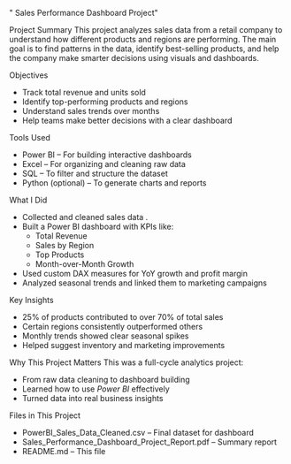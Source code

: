 " Sales Performance Dashboard Project"


 Project Summary
This project analyzes sales data from a retail company to understand how different products and regions are performing. The main goal is to find patterns in the data, identify best-selling products, and help the company make smarter decisions using visuals and dashboards.

 Objectives
- Track total revenue and units sold
- Identify top-performing products and regions
- Understand sales trends over months
- Help teams make better decisions with a clear dashboard


Tools Used
- Power BI – For building interactive dashboards
- Excel – For organizing and cleaning raw data
- SQL – To filter and structure the dataset
- Python (optional) – To generate charts and reports

 
 What I Did
- Collected and cleaned sales data .
- Built a Power BI dashboard with KPIs like:
  - Total Revenue
  - Sales by Region
  - Top Products
  - Month-over-Month Growth
- Used custom DAX measures for YoY growth and profit margin
- Analyzed seasonal trends and linked them to marketing campaigns


 
 Key Insights
- 25% of products contributed to over 70% of total sales
- Certain regions consistently outperformed others
- Monthly trends showed clear seasonal spikes
- Helped suggest inventory and marketing improvements


 
 Why This Project Matters
This was a full-cycle analytics project:
- From raw data cleaning to dashboard building
- Learned how to use *Power BI* effectively
- Turned data into real business insights



Files in This Project
- PowerBI_Sales_Data_Cleaned.csv – Final dataset for dashboard
- Sales_Performance_Dashboard_Project_Report.pdf – Summary report
- README.md – This file


